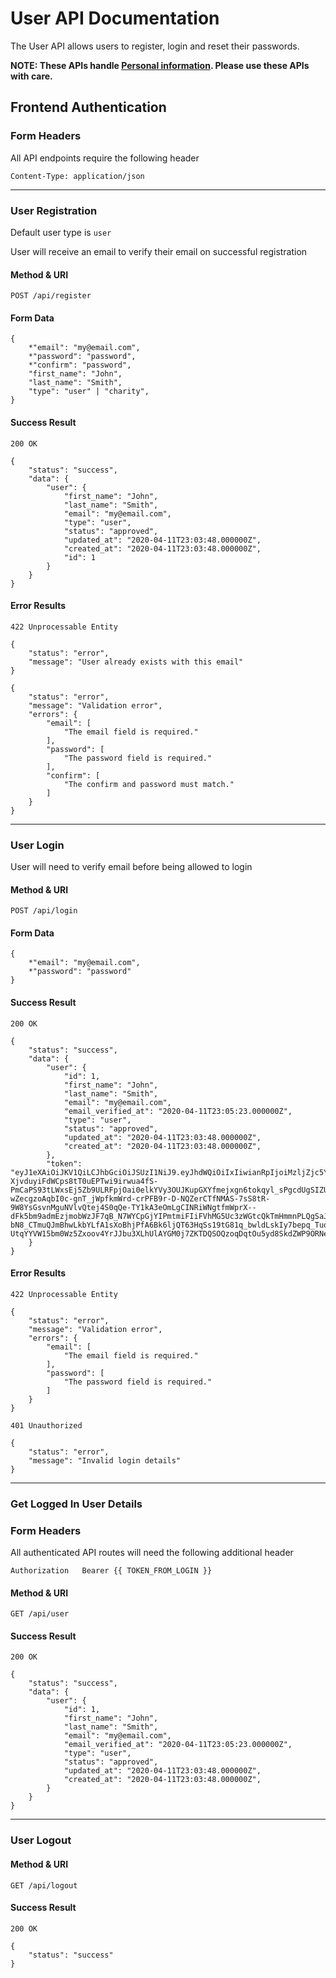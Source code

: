 # User API Documentation

The User API allows users to register, login and reset their passwords.

<strong>NOTE: These APIs handle [Personal information](https://ico.org.uk/for-organisations/guide-to-data-protection/guide-to-the-general-data-protection-regulation-gdpr/key-definitions/what-is-personal-data/). Please use these APIs with care.</strong>

## Frontend Authentication

### Form Headers

All API endpoints require the following header

```
Content-Type: application/json
```

---

### User Registration

Default user type is `user`

User will receive an email to verify their email on successful registration

#### Method & URI
```
POST /api/register
```

#### Form Data
```
{
    *"email": "my@email.com",
    *"password": "password",
    *"confirm": "password",
    "first_name": "John",
    "last_name": "Smith",
    "type": "user" | "charity",
}
```

#### Success Result
```
200 OK

{
    "status": "success",
    "data": {
        "user": {
            "first_name": "John",
            "last_name": "Smith",
            "email": "my@email.com",
            "type": "user",
            "status": "approved",
            "updated_at": "2020-04-11T23:03:48.000000Z",
            "created_at": "2020-04-11T23:03:48.000000Z",
            "id": 1
        }
    }
}
```

#### Error Results
```
422 Unprocessable Entity

{
    "status": "error",
    "message": "User already exists with this email"
}

{
    "status": "error",
    "message": "Validation error",
    "errors": {
        "email": [
            "The email field is required."
        ],
        "password": [
            "The password field is required."
        ],
        "confirm": [
            "The confirm and password must match."
        ]
    }
}
```

---

### User Login

User will need to verify email before being allowed to login

#### Method & URI
```
POST /api/login
```

#### Form Data
```
{
    *"email": "my@email.com",
    *"password": "password"
}
```

#### Success Result
```
200 OK

{
    "status": "success",
    "data": {
        "user": {
			"id": 1,
        	"first_name": "John",
            "last_name": "Smith",
            "email": "my@email.com",
            "email_verified_at": "2020-04-11T23:05:23.000000Z",
            "type": "user",
            "status": "approved",
            "updated_at": "2020-04-11T23:03:48.000000Z",
            "created_at": "2020-04-11T23:03:48.000000Z",
        },
        "token": "eyJ1eXAiOiJKV1QiLCJhbGciOiJSUzI1NiJ9.eyJhdWQiOiIxIiwianRpIjoiMzljZjc5Y2U4MzYzOTg1MzBkOTBlZmRiYzM5ZTBiZmRiOWM4NTJhMmRmYmNlNjZhZjI0YzI0MzNlNDBmNWY3N2RlNTE1MDRjOTdmMTNhZmQiLCJpYXQiOjE1ODY2NDYzNjgsIm5iZiI6MTU4NjY0NjM2OCwiZXhwIjoxNjE4MTgyMzY3LCJzdWIiOiIxMDIiLCJzY29wZXMiOltdfQ.l_g-XjvduyiFdWCps8tT0uEPTwi9irwua4fS-PmCaPS93tLWxsEj5Zb9ULRFpjOai0elkYVy3OUJKupGXYfmejxgn6tokqyl_sPgcdUgSIZUjQXcP7kUqWDdmjY_aeIrrmBmu0aV4l_xQrIkMr8SadxXMSrm-wZecgzoAqbI0c-gnT_jWpfkmWrd-crPFB9r-D-NQZerCTfNMAS-7sS8tR-9W8YsGsvnMguNVlvQtej4S0qQe-TY1kA3eOmLgCINRiWNgtfmWprX--dFk5bm9admEzjmobWzJF7qB_N7WYCpGjYIPmtmiFIiFVhMG5Uc3zWGtcQkTmHmmnPLQgSaJyKftkko-bN8_CTmuQJmBhwLkbYLfA1sXoBhjPfA6Bk6ljQT63HqSs19tG81q_bwldLskIy7bepq_Tuqe2MFPSUp_aWcMLRQcaK7ktxUQzMbRKEIkBcHkBVV2gLqlbh9zNdLwlHnAroYKQ_NvYPSha-UtqYYVW15bm0Wz5Zxoov4YrJJbu3XLhUlAYGM0j7ZKTDQSOQzoqDqtOu5yd8SkdZWP9ORNennechR7QSxnq9L0ln1GI6PBF4U3hm8bR6j6GnBAgIOsa0CClY2SrMtX3izRMWCTYi8sSTL9RCubqhFsiEobf_NNiBGozoVTt1hg6143zmDrQAN73xBB8b2_sQ"
    }
}
```

#### Error Results
```
422 Unprocessable Entity

{
    "status": "error",
    "message": "Validation error",
    "errors": {
        "email": [
            "The email field is required."
        ],
        "password": [
            "The password field is required."
        ]
    }
}

401 Unauthorized

{
    "status": "error",
    "message": "Invalid login details"
}
```

---

### Get Logged In User Details

### Form Headers

All authenticated API routes will need the following additional header

```
Authorization	Bearer {{ TOKEN_FROM_LOGIN }}
```

#### Method & URI
```
GET /api/user
```

#### Success Result
```
200 OK

{
    "status": "success",
    "data": {
        "user": {
			"id": 1,
        	"first_name": "John",
            "last_name": "Smith",
            "email": "my@email.com",
            "email_verified_at": "2020-04-11T23:05:23.000000Z",
            "type": "user",
            "status": "approved",
            "updated_at": "2020-04-11T23:03:48.000000Z",
            "created_at": "2020-04-11T23:03:48.000000Z",
        }
    }
}
```

---

### User Logout

#### Method & URI
```
GET /api/logout
```

#### Success Result
```
200 OK

{
    "status": "success"
}
```
